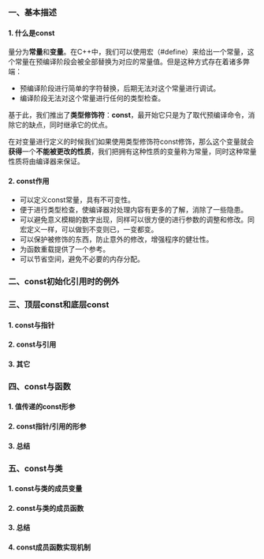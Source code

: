 ### 一、基本描述

#### 1. 什么是const

量分为**常量**和**变量**。在C++中，我们可以使用宏（#define）来给出一个常量，这个常量在预编译阶段会被全部替换为对应的常量值。但是这种方式存在着诸多弊端：

- 预编译阶段进行简单的字符替换，后期无法对这个常量进行调试。
- 编译阶段无法对这个常量进行任何的类型检查。

基于此，我们推出了**类型修饰符**：**const**，最开始它只是为了取代预编译命令，消除它的缺点，同时继承它的优点。

在对变量进行定义的时候我们如果使用类型修饰符const修饰，那么这个变量就会**获得**一个**不能被更改的性质**，我们把拥有这种性质的变量称为常量，同时这种常量性质将由编译器来保证。

#### 2. const作用

- 可以定义const常量，具有不可变性。
- 便于进行类型检查，使编译器对处理内容有更多的了解，消除了一些隐患。
- 可以避免意义模糊的数字出现，同样可以很方便的进行参数的调整和修改。同宏定义一样，可以做到不变则已，一变都变。
- 可以保护被修饰的东西，防止意外的修改，增强程序的健壮性。
- 为函数重载提供了一个参考。
- 可以节省空间，避免不必要的内存分配。

### 二、const初始化引用时的例外

### 三、顶层const和底层const

#### 1. const与指针

#### 2. const与引用

#### 3. 其它

### 四、const与函数

#### 1. 值传递的const形参

#### 2. const指针/引用的形参

#### 3. 总结

### 五、const与类

#### 1. const与类的成员变量

#### 2. const与类的成员函数

#### 3. 总结

#### 4. const成员函数实现机制


